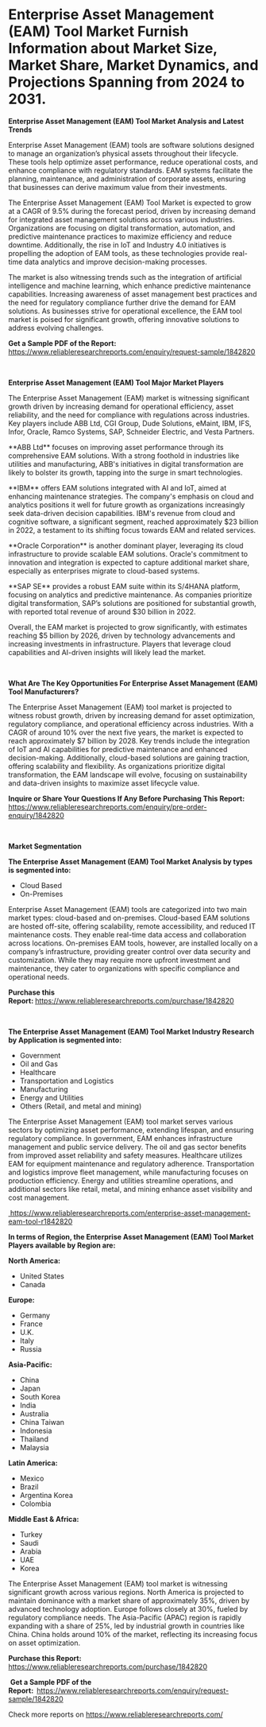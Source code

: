 <p><h1>Enterprise Asset Management (EAM) Tool Market Furnish Information about Market Size, Market Share, Market Dynamics, and Projections Spanning from 2024 to 2031.</h1></p><p><strong>Enterprise Asset Management (EAM) Tool Market Analysis and Latest Trends</strong></p>
<p><p>Enterprise Asset Management (EAM) tools are software solutions designed to manage an organization’s physical assets throughout their lifecycle. These tools help optimize asset performance, reduce operational costs, and enhance compliance with regulatory standards. EAM systems facilitate the planning, maintenance, and administration of corporate assets, ensuring that businesses can derive maximum value from their investments.</p><p>The Enterprise Asset Management (EAM) Tool Market is expected to grow at a CAGR of 9.5% during the forecast period, driven by increasing demand for integrated asset management solutions across various industries. Organizations are focusing on digital transformation, automation, and predictive maintenance practices to maximize efficiency and reduce downtime. Additionally, the rise in IoT and Industry 4.0 initiatives is propelling the adoption of EAM tools, as these technologies provide real-time data analytics and improve decision-making processes.</p><p>The market is also witnessing trends such as the integration of artificial intelligence and machine learning, which enhance predictive maintenance capabilities. Increasing awareness of asset management best practices and the need for regulatory compliance further drive the demand for EAM solutions. As businesses strive for operational excellence, the EAM tool market is poised for significant growth, offering innovative solutions to address evolving challenges.</p></p>
<p><strong>Get a Sample PDF of the Report:&nbsp;</strong> <a href="https://www.reliableresearchreports.com/enquiry/request-sample/1842820?utm_campaign=48&utm_medium=2&utm_source=Github&utm_content=ia&utm_term=01012025&utm_id=enterprise-asset-management-eam-tool">https://www.reliableresearchreports.com/enquiry/request-sample/1842820</a></p>
<p>&nbsp;</p>
<p><strong>Enterprise Asset Management (EAM) Tool Major Market Players</strong></p>
<p><p>The Enterprise Asset Management (EAM) market is witnessing significant growth driven by increasing demand for operational efficiency, asset reliability, and the need for compliance with regulations across industries. Key players include ABB Ltd, CGI Group, Dude Solutions, eMaint, IBM, IFS, Infor, Oracle, Ramco Systems, SAP, Schneider Electric, and Vesta Partners.</p><p>**ABB Ltd** focuses on improving asset performance through its comprehensive EAM solutions. With a strong foothold in industries like utilities and manufacturing, ABB's initiatives in digital transformation are likely to bolster its growth, tapping into the surge in smart technologies.</p><p>**IBM** offers EAM solutions integrated with AI and IoT, aimed at enhancing maintenance strategies. The company's emphasis on cloud and analytics positions it well for future growth as organizations increasingly seek data-driven decision capabilities. IBM's revenue from cloud and cognitive software, a significant segment, reached approximately $23 billion in 2022, a testament to its shifting focus towards EAM and related services.</p><p>**Oracle Corporation** is another dominant player, leveraging its cloud infrastructure to provide scalable EAM solutions. Oracle's commitment to innovation and integration is expected to capture additional market share, especially as enterprises migrate to cloud-based systems.</p><p>**SAP SE** provides a robust EAM suite within its S/4HANA platform, focusing on analytics and predictive maintenance. As companies prioritize digital transformation, SAP’s solutions are positioned for substantial growth, with reported total revenue of around $30 billion in 2022.</p><p>Overall, the EAM market is projected to grow significantly, with estimates reaching $5 billion by 2026, driven by technology advancements and increasing investments in infrastructure. Players that leverage cloud capabilities and AI-driven insights will likely lead the market.</p></p>
<p>&nbsp;</p>
<p><strong>What Are The Key Opportunities For Enterprise Asset Management (EAM) Tool Manufacturers?</strong></p>
<p><p>The Enterprise Asset Management (EAM) tool market is projected to witness robust growth, driven by increasing demand for asset optimization, regulatory compliance, and operational efficiency across industries. With a CAGR of around 10% over the next five years, the market is expected to reach approximately $7 billion by 2028. Key trends include the integration of IoT and AI capabilities for predictive maintenance and enhanced decision-making. Additionally, cloud-based solutions are gaining traction, offering scalability and flexibility. As organizations prioritize digital transformation, the EAM landscape will evolve, focusing on sustainability and data-driven insights to maximize asset lifecycle value.</p></p>
<p><strong>Inquire or Share Your Questions If Any Before Purchasing This Report:</strong> <a href="https://www.reliableresearchreports.com/enquiry/pre-order-enquiry/1842820?utm_campaign=48&utm_medium=2&utm_source=Github&utm_content=ia&utm_term=01012025&utm_id=enterprise-asset-management-eam-tool">https://www.reliableresearchreports.com/enquiry/pre-order-enquiry/1842820</a></p>
<p>&nbsp;</p>
<p><strong>Market Segmentation</strong></p>
<p><strong>The Enterprise Asset Management (EAM) Tool Market Analysis by types is segmented into:</strong></p>
<p><ul><li>Cloud Based</li><li>On-Premises</li></ul></p>
<p><p>Enterprise Asset Management (EAM) tools are categorized into two main market types: cloud-based and on-premises. Cloud-based EAM solutions are hosted off-site, offering scalability, remote accessibility, and reduced IT maintenance costs. They enable real-time data access and collaboration across locations. On-premises EAM tools, however, are installed locally on a company’s infrastructure, providing greater control over data security and customization. While they may require more upfront investment and maintenance, they cater to organizations with specific compliance and operational needs.</p></p>
<p><strong>Purchase this Report:&nbsp;</strong><a href="https://www.reliableresearchreports.com/purchase/1842820?utm_campaign=48&utm_medium=2&utm_source=Github&utm_content=ia&utm_term=01012025&utm_id=enterprise-asset-management-eam-tool">https://www.reliableresearchreports.com/purchase/1842820</a></p>
<p>&nbsp;</p>
<p><strong>The Enterprise Asset Management (EAM) Tool Market Industry Research by Application is segmented into:</strong></p>
<p><ul><li>Government</li><li>Oil and Gas</li><li>Healthcare</li><li>Transportation and Logistics</li><li>Manufacturing</li><li>Energy and Utilities</li><li>Others (Retail, and metal and mining)</li></ul></p>
<p><p>The Enterprise Asset Management (EAM) tool market serves various sectors by optimizing asset performance, extending lifespan, and ensuring regulatory compliance. In government, EAM enhances infrastructure management and public service delivery. The oil and gas sector benefits from improved asset reliability and safety measures. Healthcare utilizes EAM for equipment maintenance and regulatory adherence. Transportation and logistics improve fleet management, while manufacturing focuses on production efficiency. Energy and utilities streamline operations, and additional sectors like retail, metal, and mining enhance asset visibility and cost management.</p></p>
<p><a href="https://www.reliableresearchreports.com/enterprise-asset-management-eam-tool-r1842820?utm_campaign=48&utm_medium=2&utm_source=Github&utm_content=ia&utm_term=01012025&utm_id=enterprise-asset-management-eam-tool">&nbsp;https://www.reliableresearchreports.com/enterprise-asset-management-eam-tool-r1842820</a></p>
<p><strong>In terms of Region, the Enterprise Asset Management (EAM) Tool Market Players available by Region are:</strong></p>
<p>
    <p> <strong> North America: </strong>
        <ul>
            <li>United States</li>
            <li>Canada</li>
        </ul>
        </p> 
    <p> <strong> Europe: </strong>
        <ul>
            <li>Germany</li>
            <li>France</li>
            <li>U.K.</li>
            <li>Italy</li>
            <li>Russia</li>
        </ul>
        </p> 
    <p> <strong> Asia-Pacific: </strong>
        <ul>
            <li>China</li>
            <li>Japan</li>
            <li>South Korea</li>
            <li>India</li>
            <li>Australia</li>
            <li>China Taiwan</li>
            <li>Indonesia</li>
            <li>Thailand</li>
            <li>Malaysia</li>
        </ul>
        </p> 
    <p> <strong> Latin America: </strong>
        <ul>
            <li>Mexico</li>
            <li>Brazil</li>
            <li>Argentina Korea</li>
            <li>Colombia</li>
        </ul>
        </p> 
    <p> <strong> Middle East & Africa: </strong>
        <ul>
            <li>Turkey</li>
            <li>Saudi</li>
            <li>Arabia</li>
            <li>UAE</li>
            <li>Korea</li>
        </ul>
    </p>
    </p>
<p><p>The Enterprise Asset Management (EAM) tool market is witnessing significant growth across various regions. North America is projected to maintain dominance with a market share of approximately 35%, driven by advanced technology adoption. Europe follows closely at 30%, fueled by regulatory compliance needs. The Asia-Pacific (APAC) region is rapidly expanding with a share of 25%, led by industrial growth in countries like China. China holds around 10% of the market, reflecting its increasing focus on asset optimization.</p></p>
<p><strong>Purchase this Report: </strong><a href="https://www.reliableresearchreports.com/purchase/1842820?utm_campaign=48&utm_medium=2&utm_source=Github&utm_content=ia&utm_term=01012025&utm_id=enterprise-asset-management-eam-tool">https://www.reliableresearchreports.com/purchase/1842820</a></p>
<p>&nbsp;<strong>Get a Sample PDF of the Report:&nbsp;&nbsp;</strong><a href="https://www.reliableresearchreports.com/enquiry/request-sample/1842820?utm_campaign=48&utm_medium=2&utm_source=Github&utm_content=ia&utm_term=01012025&utm_id=enterprise-asset-management-eam-tool">https://www.reliableresearchreports.com/enquiry/request-sample/1842820</a></p>
<p><strong></strong></p>
<p>Check more reports on <a href="https://www.reliableresearchreports.com/?utm_campaign=48&utm_medium=2&utm_source=Github&utm_content=ia&utm_term=01012025&utm_id=enterprise-asset-management-eam-tool">https://www.reliableresearchreports.com/</a></p>